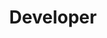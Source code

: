 ---
firstname: "Trevor"
lastname: "Ong"
title: "Developer"
group: "member"
graduating_year: 2024

github: tr89on
---